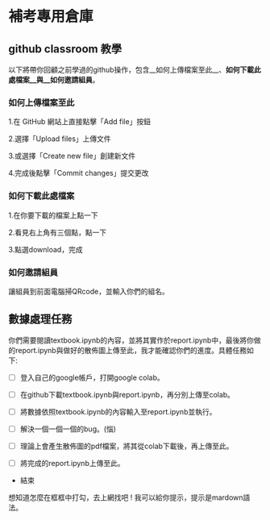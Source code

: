 # 補考專用倉庫
## github classroom 教學
以下將帶你回顧之前學過的github操作，包含__如何上傳檔案至此__、__如何下載此處檔案__與__如何邀請組員__。

### 如何上傳檔案至此
1.在 GitHub 網站上直接點擊「Add file」按鈕

2.選擇「Upload files」上傳文件

3.或選擇「Create new file」創建新文件

4.完成後點擊「Commit changes」提交更改

### 如何下載此處檔案
1.在你要下載的檔案上點一下

2.看見右上角有三個點，點一下

3.點選download，完成

### 如何邀請組員
讓組員到前面電腦掃QRcode，並輸入你們的組名。

## 數據處理任務
你們需要閱讀textbook.ipynb的內容，並將其實作於report.ipynb中，最後將你做的report.ipynb與做好的散佈圖上傳至此，我才能確認你們的進度。具體任務如下:

- [ ] 登入自己的google帳戶，打開google colab。

- [ ] 在github下載textbook.ipynb與report.ipynb，再分別上傳至colab。

- [ ] 將數據依照textbook.ipynb的內容輸入至report.ipynb並執行。

- [ ] 解決一個一個一個的bug。(惱)

- [ ] 理論上會產生散佈圖的pdf檔案，將其從colab下載後，再上傳至此。

- [ ] 將完成的report.ipynb上傳至此。

- 結束

想知道怎麼在框框中打勾，去上網找吧 ! 我可以給你提示，提示是mardown語法。
